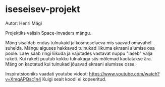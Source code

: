 # iseseisev-projekt

Autor: Henri Mägi

Projektiks valisin Space-Invaders mängu.

Mäng sisaldab endas tulnukaid ja kosmoselaeva mis saavad omavahel suhelda. Mängu alguses hakkavad tulnukad liikuma ekraani alumise osa poole. Laev saab ringi liikuda ja vajutades vastavat nuppu "laseb" välja raketi. Kui rakett puutub kokku tulnukaga siis mõlemad
kaotatakse ära. Mäng on kaotatud kui tulnukad jõuavad ekraani alumisse ossa.

Inspiratsiooniks vaadati youtube videot: https://www.youtube.com/watch?v=XmqAPQsc1n4
Kuigi sealt koodi ei kopeeritud.


